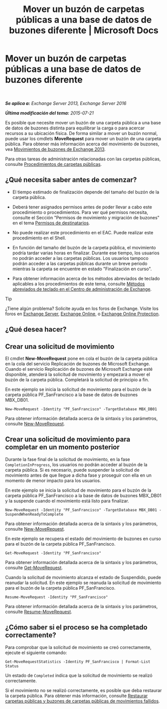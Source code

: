 ﻿---
title: 'Mover un buzón de carpetas públicas a una base de datos de buzones diferente | Microsoft Docs'
TOCTitle: Mover un buzón de carpetas públicas a una base de datos de buzones diferente
ms:assetid: 67601d45-4824-4ae6-9a7e-b645ec3af4d3
ms:mtpsurl: https://technet.microsoft.com/es-es/library/JJ906434(v=EXCHG.150)
ms:contentKeyID: 51406523
ms.date: 04/23/2018
mtps_version: v=EXCHG.150
ms.translationtype: HT
---

# Mover un buzón de carpetas públicas a una base de datos de buzones diferente

 

_**Se aplica a:** Exchange Server 2013, Exchange Server 2016_

_**Última modificación del tema:** 2015-07-21_

Es posible que necesite mover un buzón de una carpeta pública a una base de datos de buzones distinta para equilibrar la carga o para acercar recursos a su ubicación física. De forma similar a mover un buzón normal, puede usar los cmdlets **MoveRequest** para mover un buzón de una carpeta pública. Para obtener más información acerca del movimiento de buzones, vea [Movimientos de buzones de Exchange 2013](mailbox-moves-in-exchange-2013-exchange-2013-help.md).

Para otras tareas de administración relacionadas con las carpetas públicas, consulte [Procedimientos de carpetas públicas](public-folder-procedures-exchange-2013-help.md).

## ¿Qué necesita saber antes de comenzar?

  - El tiempo estimado de finalización depende del tamaño del buzón de la carpeta pública.

  - Deberá tener asignados permisos antes de poder llevar a cabo este procedimiento o procedimientos. Para ver qué permisos necesita, consulte el Sección "Permisos de movimiento y migración de buzones" en el tema [Permisos de destinatarios](recipients-permissions-exchange-2013-help.md).

  - No puede realizar este procedimiento en el EAC. Puede realizar este procedimiento en el Shell.

  - En función del tamaño del buzón de la carpeta pública, el movimiento podría tardar varias horas en finalizar. Durante ese tiempo, los usuarios no podrán acceder a las carpetas públicas. Los usuarios tampoco podrán acceder a las carpetas públicas durante un breve periodo mientras la carpeta se encuentre en estado "Finalización en curso".

  - Para obtener información acerca de los métodos abreviados de teclado aplicables a los procedimientos de este tema, consulte [Métodos abreviados de teclado en el Centro de administración de Exchange](keyboard-shortcuts-in-the-exchange-admin-center-exchange-online-protection-help.md).


> [!TIP]
> ¿Tiene algún problema? Solicite ayuda en los foros de Exchange. Visite los foros en <A href="https://go.microsoft.com/fwlink/p/?linkid=60612">Exchange Server</A>, <A href="https://go.microsoft.com/fwlink/p/?linkid=267542">Exchange Online</A>, o <A href="https://go.microsoft.com/fwlink/p/?linkid=285351">Exchange Online Protection</A>.



## ¿Qué desea hacer?

## Crear una solicitud de movimiento

El cmdlet **New-MoveRequest** pone en cola el buzón de la carpeta pública en la cola del servicio Replicación de buzones de Microsoft Exchange. Cuando el servicio Replicación de buzones de Microsoft Exchange esté disponible, atenderá la solicitud de movimiento y empezará a mover el buzón de la carpeta pública. Completará la solicitud de principio a fin.

En este ejemplo se inicia la solicitud de movimiento para el buzón de la carpeta pública PF\_SanFrancisco a la base de datos de buzones MBX\_DB01.

    New-MoveRequest -Identity "PF_SanFrancisco" -TargetDatabase MBX_DB01

Para obtener información detallada acerca de la sintaxis y los parámetros, consulte [New-MoveRequest](https://technet.microsoft.com/es-es/library/dd351123\(v=exchg.150\)).

## Crear una solicitud de movimiento para completar en un momento posterior

Durante la fase final de la solicitud de movimiento, en la fase `CompletionInProgress`, los usuarios no podrán acceder al buzón de la carpeta pública. Si es necesario, puede suspender la solicitud de movimiento antes de que llegue a dicha fase y proseguir con ella en un momento de menor impacto para los usuarios.

En este ejemplo se inicia la solicitud de movimiento para el buzón de la carpeta pública PF\_SanFrancisco a la base de datos de buzones MBX\_DB01 y la suspende cuando el movimiento está listo para finalizar.

    New-MoveRequest -Identity "PF_SanFrancisco" -TargetDatabase MBX_DB01 -SuspendWhenReadyToComplete

Para obtener información detallada acerca de la sintaxis y los parámetros, consulte [New-MoveRequest](https://technet.microsoft.com/es-es/library/dd351123\(v=exchg.150\)).

En este ejemplo se recupera el estado del movimiento de buzones en curso para el buzón de la carpeta pública PF\_SanFrancisco.

    Get-MoveRequest -Identity "PF_SanFrancisco"

Para obtener información detallada acerca de la sintaxis y los parámetros, consulte [Get-MoveRequest](https://technet.microsoft.com/es-es/library/dd335227\(v=exchg.150\)).

Cuando la solicitud de movimiento alcanza el estado de Suspendido, puede reanudar la solicitud. En este ejemplo se reanuda la solicitud de movimiento para el buzón de la carpeta pública PF\_SanFrancisco.

    Resume-MoveRequest -Identity "PF_SanFrancisco"

Para obtener información detallada acerca de la sintaxis y los parámetros, consulte [Resume-MoveRequest](https://technet.microsoft.com/es-es/library/ee332320\(v=exchg.150\)).

## ¿Cómo saber si el proceso se ha completado correctamente?

Para comprobar que la solicitud de movimiento se creó correctamente, ejecute el siguiente comando:

    Get-MoveRequestStatistics -Identity PF_SanFrancisco | Format-List Status

Un estado de `Completed` indica que la solicitud de movimiento se realizó correctamente.

Si el movimiento no se realizó correctamente, es posible que deba restaurar la carpeta pública. Para obtener más información, consulte [Restaurar carpetas públicas y buzones de carpetas públicas de movimientos fallidos](restore-public-folders-and-public-folder-mailboxes-from-failed-moves-exchange-2013-help.md).

